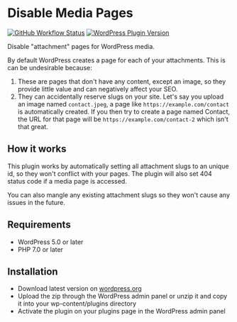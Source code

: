 # Disable Media Pages

[![GitHub Workflow Status](https://img.shields.io/github/workflow/status/joppuyo/disable-media-pages/Build?logo=github)](https://github.com/joppuyo/disable-media-pages/actions?query=workflow%3ABuild)
[![WordPress Plugin Version](https://img.shields.io/wordpress/plugin/v/disable-media-pages?logo=wordpress)](https://wordpress.org/plugins/disable-media-pages/)

Disable "attachment" pages for WordPress media.

By default WordPress creates a page for each of your attachments. This is can be undesirable because:

1. These are pages that don't have any content, except an image, so they provide little value and can negatively affect your SEO.
2. They can accidentally reserve slugs on your site. Let's say you upload an image named `contact.jpeg`, a page like `https://example.com/contact` is automatically created. If you then try to create a page named Contact, the URL for that page will be `https://example.com/contact-2` which isn't that great.

## How it works

This plugin works by automatically setting all attachment slugs to an unique id, so they won't conflict with your pages. The plugin will also set 404 status code if a media page is accessed.

You can also mangle any existing attachment slugs so they won't cause any issues in the future.

## Requirements

* WordPress 5.0 or later
* PHP 7.0 or later

## Installation

* Download latest version on [wordpress.org](https://wordpress.org/plugins/disable-media-pages/)
* Upload the zip through the WordPress admin panel or unzip it and copy it into your wp-content/plugins directory
* Activate the plugin on your plugins page in the WordPress admin panel
